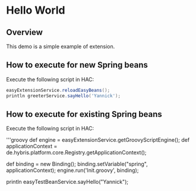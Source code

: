 # Hello World

## Overview
This demo is a simple example of extension.

## How to execute for new Spring beans
Execute the following script in HAC:

```groovy
easyExtensionService.reloadEasyBeans();
println greeterService.sayHello('Yannick');
```

## How to execute for existing Spring beans
Execute the following script in HAC:

'''groovy
def engine = easyExtensionService.getGroovyScriptEngine();
def applicationContext = de.hybris.platform.core.Registry.getApplicationContext();
  
def binding = new Binding();
binding.setVariable("spring", applicationContext);
engine.run('Init.groovy', binding);

println easyTestBeanService.sayHello("Yannick");
```

